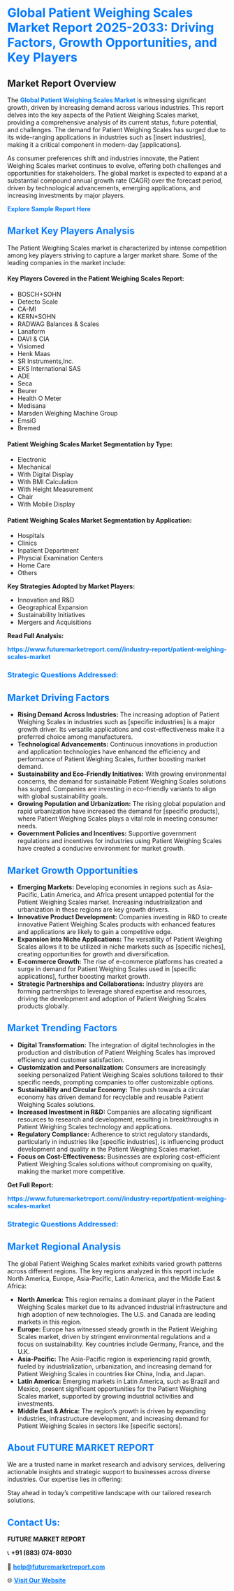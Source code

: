 <h1 style="color: #007BFF;">Global Patient Weighing Scales Market Report 2025-2033: Driving Factors, Growth Opportunities, and Key Players</h1>

<section id="overview">
<h2>Market Report Overview</h2>
<p>The <a href="https://www.futuremarketreport.com//industry-report/patient-weighing-scales-market" style="color: #007BFF; text-decoration: none;"><strong>Global Patient Weighing Scales Market</strong></a> is witnessing significant growth, driven by increasing demand across various industries. This report delves into the key aspects of the Patient Weighing Scales market, providing a comprehensive analysis of its current status, future potential, and challenges. The demand for Patient Weighing Scales has surged due to its wide-ranging applications in industries such as [insert industries], making it a critical component in modern-day [applications].</p>
<p>As consumer preferences shift and industries innovate, the Patient Weighing Scales market continues to evolve, offering both challenges and opportunities for stakeholders. The global market is expected to expand at a substantial compound annual growth rate (CAGR) over the forecast period, driven by technological advancements, emerging applications, and increasing investments by major players.</p>
</section>

<section id="overview">
<p><a href="https://www.futuremarketreport.com//request-sample/reportId=56633" style="color: #007BFF; text-decoration: none;"><strong>Explore Sample Report Here</strong></a></p>
</section>

<section id="key-players">
<h2 style="color: #007BFF;">Market Key Players Analysis</h2>
<p>The Patient Weighing Scales market is characterized by intense competition among key players striving to capture a larger market share. Some of the leading companies in the market include:</p>
<h4>Key Players Covered in the Patient Weighing Scales Report:</h4>
<ul><li>BOSCH+SOHN</li><li>Detecto Scale</li><li>CA-MI</li><li>KERN*SOHN</li><li>RADWAG Balances &amp; Scales</li><li>Lanaform</li><li>DAVI &amp; CIA</li><li>Visiomed</li><li>Henk Maas</li><li>SR Instruments,Inc.</li><li>EKS International SAS</li><li>ADE</li><li>Seca</li><li>Beurer</li><li>Health O Meter</li><li>Medisana</li><li>Marsden Weighing Machine Group</li><li>EmsiG</li><li>Bremed</li></ul>
<h4>Patient Weighing Scales Market Segmentation by Type:</h4>
<ul><li>Electronic</li><li>Mechanical</li><li>With Digital Display</li><li>With BMI Calculation</li><li>With Height Measurement</li><li>Chair</li><li>With Mobile Display</li></ul>

<h4>Patient Weighing Scales Market Segmentation by Application:</h4>
<ul><li>Hospitals</li><li>Clinics</li><li>Inpatient Department</li><li>Physcial Examination Centers</li><li>Home Care</li><li>Others</li></ul>
<p><strong>Key Strategies Adopted by Market Players:</strong></p>
<ul>
<li>Innovation and R&D</li>
<li>Geographical Expansion</li>
<li>Sustainability Initiatives</li>
<li>Mergers and Acquisitions</li>
</ul>
</section>

<section>
<p><strong>Read Full Analysis: </strong></p><a href="https://www.futuremarketreport.com//industry-report/patient-weighing-scales-market" style="color: #007BFF; text-decoration: none;"><strong>https://www.futuremarketreport.com//industry-report/patient-weighing-scales-market</strong></a>
<h3 style="color: #007BFF;">Strategic Questions Addressed:</h3>
</section>

<section id="driving-factors">
<h2 style="color: #007BFF;">Market Driving Factors</h2>
<ul>
<li><strong>Rising Demand Across Industries:</strong> The increasing adoption of Patient Weighing Scales in industries such as [specific industries] is a major growth driver. Its versatile applications and cost-effectiveness make it a preferred choice among manufacturers.</li>
<li><strong>Technological Advancements:</strong> Continuous innovations in production and application technologies have enhanced the efficiency and performance of Patient Weighing Scales, further boosting market demand.</li>
<li><strong>Sustainability and Eco-Friendly Initiatives:</strong> With growing environmental concerns, the demand for sustainable Patient Weighing Scales solutions has surged. Companies are investing in eco-friendly variants to align with global sustainability goals.</li>
<li><strong>Growing Population and Urbanization:</strong> The rising global population and rapid urbanization have increased the demand for [specific products], where Patient Weighing Scales plays a vital role in meeting consumer needs.</li>
<li><strong>Government Policies and Incentives:</strong> Supportive government regulations and incentives for industries using Patient Weighing Scales have created a conducive environment for market growth.</li>
</ul>
</section>

<section id="growth-opportunities">
<h2 style="color: #007BFF;">Market Growth Opportunities</h2>
<ul>
<li><strong>Emerging Markets:</strong> Developing economies in regions such as Asia-Pacific, Latin America, and Africa present untapped potential for the Patient Weighing Scales market. Increasing industrialization and urbanization in these regions are key growth drivers.</li>
<li><strong>Innovative Product Development:</strong> Companies investing in R&D to create innovative Patient Weighing Scales products with enhanced features and applications are likely to gain a competitive edge.</li>
<li><strong>Expansion into Niche Applications:</strong> The versatility of Patient Weighing Scales allows it to be utilized in niche markets such as [specific niches], creating opportunities for growth and diversification.</li>
<li><strong>E-commerce Growth:</strong> The rise of e-commerce platforms has created a surge in demand for Patient Weighing Scales used in [specific applications], further boosting market growth.</li>
<li><strong>Strategic Partnerships and Collaborations:</strong> Industry players are forming partnerships to leverage shared expertise and resources, driving the development and adoption of Patient Weighing Scales products globally.</li>
</ul>
</section>

<section id="trending-factors">
<h2 style="color: #007BFF;">Market Trending Factors</h2>
<ul>
<li><strong>Digital Transformation:</strong> The integration of digital technologies in the production and distribution of Patient Weighing Scales has improved efficiency and customer satisfaction.</li>
<li><strong>Customization and Personalization:</strong> Consumers are increasingly seeking personalized Patient Weighing Scales solutions tailored to their specific needs, prompting companies to offer customizable options.</li>
<li><strong>Sustainability and Circular Economy:</strong> The push towards a circular economy has driven demand for recyclable and reusable Patient Weighing Scales solutions.</li>
<li><strong>Increased Investment in R&D:</strong> Companies are allocating significant resources to research and development, resulting in breakthroughs in Patient Weighing Scales technology and applications.</li>
<li><strong>Regulatory Compliance:</strong> Adherence to strict regulatory standards, particularly in industries like [specific industries], is influencing product development and quality in the Patient Weighing Scales market.</li>
<li><strong>Focus on Cost-Effectiveness:</strong> Businesses are exploring cost-efficient Patient Weighing Scales solutions without compromising on quality, making the market more competitive.</li>
</ul>
</section>

<section>
<p><strong>Get Full Report: </strong></p><a href="https://www.futuremarketreport.com//industry-report/patient-weighing-scales-market" style="color: #007BFF; text-decoration: none;"><strong>https://www.futuremarketreport.com//industry-report/patient-weighing-scales-market</strong></a>
<h3 style="color: #007BFF;">Strategic Questions Addressed:</h3>
</section>


<section id="regional-analysis">
<h2 style="color: #007BFF;">Market Regional Analysis</h2>
<p>The global Patient Weighing Scales market exhibits varied growth patterns across different regions. The key regions analyzed in this report include North America, Europe, Asia-Pacific, Latin America, and the Middle East & Africa:</p>
<ul>
<li><strong>North America:</strong> This region remains a dominant player in the Patient Weighing Scales market due to its advanced industrial infrastructure and high adoption of new technologies. The U.S. and Canada are leading markets in this region.</li>
<li><strong>Europe:</strong> Europe has witnessed steady growth in the Patient Weighing Scales market, driven by stringent environmental regulations and a focus on sustainability. Key countries include Germany, France, and the U.K.</li>
<li><strong>Asia-Pacific:</strong> The Asia-Pacific region is experiencing rapid growth, fueled by industrialization, urbanization, and increasing demand for Patient Weighing Scales in countries like China, India, and Japan.</li>
<li><strong>Latin America:</strong> Emerging markets in Latin America, such as Brazil and Mexico, present significant opportunities for the Patient Weighing Scales market, supported by growing industrial activities and investments.</li>
<li><strong>Middle East & Africa:</strong> The region’s growth is driven by expanding industries, infrastructure development, and increasing demand for Patient Weighing Scales in sectors like [specific sectors].</li>
</ul>
</section>

<footer>
<h2 style="color: #007BFF;">About FUTURE MARKET REPORT</h2>
<p>We are a trusted name in market research and advisory services, delivering actionable insights and strategic support to businesses across diverse industries. Our expertise lies in offering:</p>

<p>Stay ahead in today’s competitive landscape with our tailored research solutions.</p>

<h2 style="color: #007BFF;">Contact Us:</h2>
<p><strong>FUTURE MARKET REPORT</strong></p>
<p>📞 <strong>+91 (883) 074-8030</strong></p>
<p>📧 <strong><a href="mailto:help@futuremarketreport.com" style="color: #007BFF;">help@futuremarketreport.com</a></strong></p>
<p>🌐 <strong><a href="https://www.futuremarketreport.com/" style="color: #007BFF;">Visit Our Website</a></strong></p>
</footer>